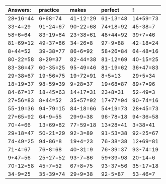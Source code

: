 | Answers: | practice | makes | perfect | ! |
| :--- | :--- | :--- | :--- | :--- |
| 28+16=44 | 6+68=74 | 41-12=29 | 61-13=48 | 14+59=73 | 
| 33-4=29 | 91-24=67 | 90-22=68 | 74+18=92 | 45-38=7 | 
| 58+6=64 | 83-19=64 | 23+38=61 | 48+44=92 | 39+7=46 | 
| 81-69=12 | 49+37=86 | 34-26=8 | 97-9=88 | 42-18=24 | 
| 8+44=52 | 39+38=77 | 86+6=92 | 58+26=84 | 64-48=16 | 
| 80-22=58 | 8+29=37 | 82-44=38 | 81-12=69 | 40-15=25 | 
| 83-36=47 | 60-35=25 | 95-49=46 | 81-19=62 | 36+47=83 | 
| 29+38=67 | 19+56=75 | 19+72=91 | 8+5=13 | 29+5=34 | 
| 18+19=37 | 98-59=39 | 9+28=37 | 19+68=87 | 89+7=96 | 
| 84-67=17 | 18+45=63 | 14+17=31 | 23+8=31 | 52-49=3 | 
| 27+56=83 | 8+44=52 | 35+57=92 | 17+77=94 | 90-74=16 | 
| 55-19=36 | 94-79=15 | 84-18=66 | 54+19=73 | 28+45=73 | 
| 27+65=92 | 64-9=55 | 29+9=38 | 96-78=18 | 94-36=58 | 
| 70-4=66 | 13+69=82 | 77-59=18 | 13+28=41 | 3+38=41 | 
| 29+18=47 | 50-21=29 | 92-3=89 | 91-53=38 | 92-25=67 | 
| 74-49=25 | 94-86=8 | 19+4=23 | 76-38=38 | 12+69=81 | 
| 71-4=67 | 76-8=68 | 40-31=9 | 76-39=37 | 93-74=19 | 
| 9+47=56 | 25+27=52 | 93-7=86 | 59+39=98 | 20-14=6 | 
| 70-12=58 | 45+7=52 | 67+8=75 | 93-37=56 | 35-17=18 | 
| 34-9=25 | 35+39=74 | 29+9=38 | 92-5=87 | 53-46=7 | 

